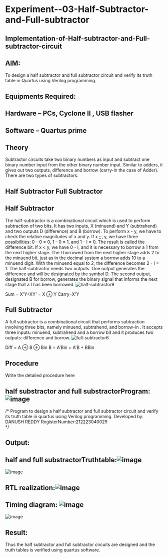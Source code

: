 # Experiment--03-Half-Subtractor-and-Full-subtractor
## Implementation-of-Half-subtractor-and-Full-subtractor-circuit
## AIM:
To design a half subtractor and full subtractor circuit and verify its truth table in Quartus using Verilog programming.

## Equipments Required:
## Hardware – PCs, Cyclone II , USB flasher
## Software – Quartus prime
## Theory
Subtractor circuits take two binary numbers as input and subtract one binary number input from the other binary number input. Similar to adders, it gives out two outputs, difference and borrow (carry-in the case of Adder). There are two types of subtractors.

## Half Subtractor Full Subtractor
## Half Subtractor
The half-subtractor is a combinational circuit which is used to perform subtraction of two bits. It has two inputs, X (minuend) and Y (subtrahend) and two outputs D (difference) and B (borrow). To perform x - y, we have to check the relative magnitudes of x and y. If x ;;, y, we have three possibilities: 0 - 0 = 0, 1 - 0 = 1, and 1 - I = 0. The result is called the difference bit. If x < y, we have 0 - I, and it is necessary to borrow a 1 from the next higher stage. The I borrowed from the next higher stage adds 2 to the minuend bit, just as in the decimal system a borrow adds 10 to a minuend digit. With the minuend equal to 2, the difference becomes 2 - I = 1. The half-subtractor needs two outputs. One output generates the difference and will be designated by the symbol D. The second output, designated B for borrow, generates the binary signal that informs the next stage that a I has been borrowed.
![half-subtractor9](https://user-images.githubusercontent.com/36288975/166112538-58c3bc7c-ee5d-4e6a-ac8d-8e8328efe27a.png)


Sum = X'Y+XY' = X ⊕ Y
Carry=X'Y

## Full Subtractor
A full subtractor is a combinational circuit that performs subtraction involving three bits, namely minuend, subtrahend, and borrow-in . It accepts three inputs: minuend, subtrahend and a borrow bit and it produces two outputs: difference and borrow. 
![full-subtractor6](https://user-images.githubusercontent.com/36288975/166112541-24c68359-3de8-4674-ae22-8272ffc385ed.png)


Diff = A ⊕ B ⊕ Bin B = A'Bin + A'B + BBin

## Procedure



Write the detailed procedure here 


## half substractor and full substractorProgram:![image](https://github.com/danushreddy7/Experiment--03-Half-Subtractor-and-Full-subtractor/assets/149035740/210548f4-996b-4ccb-9b7d-784e7edababc)

/*
Program to design a half subtractor and full subtractor circuit and verify its truth table in quartus using Verilog programming.
Developed by: DANUSH REDDY
RegisterNumber:212223040029  
*/

## Output:

## half and full substractorTruthtable:![image](https://github.com/danushreddy7/Experiment--03-Half-Subtractor-and-Full-subtractor/assets/149035740/04089b24-ab72-44f5-ae56-804e0909b29b)
![image](https://github.com/danushreddy7/Experiment--03-Half-Subtractor-and-Full-subtractor/assets/149035740/3d1535c6-2a7b-4574-b226-572f2678a5a4)


##  RTL realization:![image](https://github.com/danushreddy7/Experiment--03-Half-Subtractor-and-Full-subtractor/assets/149035740/e1850b5c-062c-4007-8238-b20edb89f3ec)



## Timing diagram: ![image](https://github.com/danushreddy7/Experiment--03-Half-Subtractor-and-Full-subtractor/assets/149035740/06179159-20f3-4250-9de1-71e27c27ed1c)
![image](https://github.com/danushreddy7/Experiment--03-Half-Subtractor-and-Full-subtractor/assets/149035740/4ae3818d-4dc3-42d8-a3cd-08134d05c775)


## Result:
Thus the half subtractor and full subtractor circuits are designed and the truth tables is verified using quartus software.
